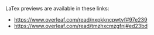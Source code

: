 LaTex previews are available in these links:

- https://www.overleaf.com/read/nxpkkncpwtvf#97e239
- https://www.overleaf.com/read/tmzhxcmzgfnj#ed23bd
